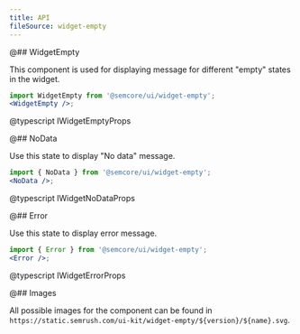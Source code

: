 ```yaml
---
title: API
fileSource: widget-empty
---
```


@## WidgetEmpty

This component is used for displaying message for different "empty" states in the widget.

```jsx
import WidgetEmpty from '@semcore/ui/widget-empty';
<WidgetEmpty />;
```

@typescript IWidgetEmptyProps

@## NoData

Use this state to display "No data" message.

```jsx
import { NoData } from '@semcore/ui/widget-empty';
<NoData />;
```

@typescript IWidgetNoDataProps

@## Error

Use this state to display error message.

```jsx
import { Error } from '@semcore/ui/widget-empty';
<Error />;
```

@typescript IWidgetErrorProps

@## Images

All possible images for the component can be found in `https://static.semrush.com/ui-kit/widget-empty/${version}/${name}.svg`.
